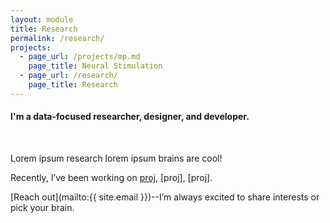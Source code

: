 ```yaml
---
layout: module
title: Research
permalink: /research/
projects:
  - page_url: /projects/mp.md
    page_title: Neural Stimulation
  - page_url: /research/
    page_title: Research
---
```

#### I'm a data-focused researcher, designer, and developer.
<br>

Lorem ipsum research lorem ipsum brains are cool!

Recently, I’ve been working on [proj]( /projects/magnetic_perturbation/ ), [proj], [proj].

[Reach out](mailto:{{ site.email }})--I’m always excited to share interests or pick your brain.
